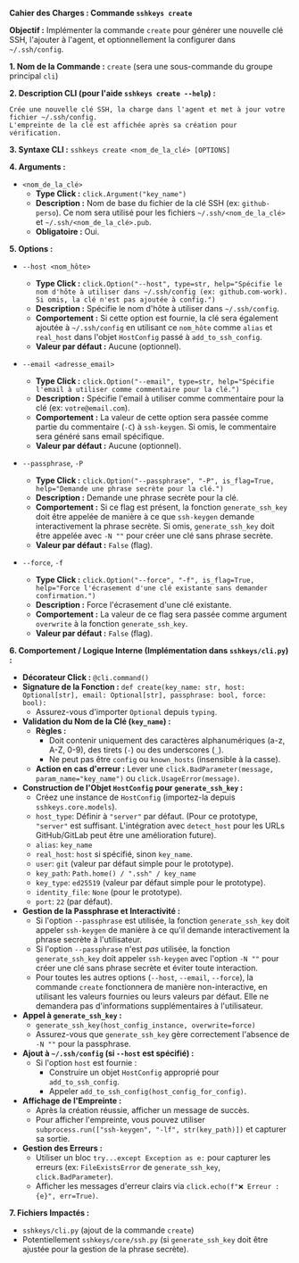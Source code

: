 **Cahier des Charges : Commande `sshkeys create`**

**Objectif :** Implémenter la commande `create` pour générer une nouvelle clé SSH, l'ajouter à l'agent, et optionnellement la configurer dans `~/.ssh/config`.

**1. Nom de la Commande :**
   `create` (sera une sous-commande du groupe principal `cli`)

**2. Description CLI (pour l'aide `sshkeys create --help`) :**
   ```
   Crée une nouvelle clé SSH, la charge dans l'agent et met à jour votre fichier ~/.ssh/config.
   L'empreinte de la clé est affichée après sa création pour vérification.
   ```

**3. Syntaxe CLI :**
   `sshkeys create <nom_de_la_clé> [OPTIONS]`

**4. Arguments :**

   *   `<nom_de_la_clé>`
        *   **Type Click :** `click.Argument("key_name")`
        *   **Description :** Nom de base du fichier de la clé SSH (ex: `github-perso`). Ce nom sera utilisé pour les fichiers `~/.ssh/<nom_de_la_clé>` et `~/.ssh/<nom_de_la_clé>.pub`.
        *   **Obligatoire :** Oui.

**5. Options :**

   *   `--host <nom_hôte>`
        *   **Type Click :** `click.Option("--host", type=str, help="Spécifie le nom d'hôte à utiliser dans ~/.ssh/config (ex: github.com-work). Si omis, la clé n'est pas ajoutée à config.")`
        *   **Description :** Spécifie le nom d'hôte à utiliser dans `~/.ssh/config`.
        *   **Comportement :** Si cette option est fournie, la clé sera également ajoutée à `~/.ssh/config` en utilisant ce `nom_hôte` comme `alias` et `real_host` dans l'objet `HostConfig` passé à `add_to_ssh_config`.
        *   **Valeur par défaut :** Aucune (optionnel).

   *   `--email <adresse_email>`
        *   **Type Click :** `click.Option("--email", type=str, help="Spécifie l'email à utiliser comme commentaire pour la clé.")`
        *   **Description :** Spécifie l'email à utiliser comme commentaire pour la clé (ex: `votre@email.com`).
        *   **Comportement :** La valeur de cette option sera passée comme partie du commentaire (`-C`) à `ssh-keygen`. Si omis, le commentaire sera généré sans email spécifique.
        *   **Valeur par défaut :** Aucune (optionnel).

   *   `--passphrase`, `-P`
        *   **Type Click :** `click.Option("--passphrase", "-P", is_flag=True, help="Demande une phrase secrète pour la clé.")`
        *   **Description :** Demande une phrase secrète pour la clé.
        *   **Comportement :** Si ce flag est présent, la fonction `generate_ssh_key` doit être appelée de manière à ce que `ssh-keygen` demande interactivement la phrase secrète. Si omis, `generate_ssh_key` doit être appelée avec `-N ""` pour créer une clé sans phrase secrète.
        *   **Valeur par défaut :** `False` (flag).

   *   `--force`, `-f`
        *   **Type Click :** `click.Option("--force", "-f", is_flag=True, help="Force l'écrasement d'une clé existante sans demander confirmation.")`
        *   **Description :** Force l'écrasement d'une clé existante.
        *   **Comportement :** La valeur de ce flag sera passée comme argument `overwrite` à la fonction `generate_ssh_key`.
        *   **Valeur par défaut :** `False` (flag).

**6. Comportement / Logique Interne (Implémentation dans `sshkeys/cli.py`) :**

   *   **Décorateur Click :** `@cli.command()`
   *   **Signature de la Fonction :** `def create(key_name: str, host: Optional[str], email: Optional[str], passphrase: bool, force: bool):`
        *   Assurez-vous d'importer `Optional` depuis `typing`.
   *   **Validation du Nom de la Clé (`key_name`) :**
        *   **Règles :**
            *   Doit contenir uniquement des caractères alphanumériques (a-z, A-Z, 0-9), des tirets (`-`) ou des underscores (`_`).
            *   Ne peut pas être `config` ou `known_hosts` (insensible à la casse).
        *   **Action en cas d'erreur :** Lever une `click.BadParameter(message, param_name="key_name")` ou `click.UsageError(message)`.
   *   **Construction de l'Objet `HostConfig` pour `generate_ssh_key` :**
        *   Créez une instance de `HostConfig` (importez-la depuis `sshkeys.core.models`).
        *   `host_type`: Définir à `"server"` par défaut. (Pour ce prototype, `"server"` est suffisant. L'intégration avec `detect_host` pour les URLs GitHub/GitLab peut être une amélioration future).
        *   `alias`: `key_name`
        *   `real_host`: `host` si spécifié, sinon `key_name`.
        *   `user`: `git` (valeur par défaut simple pour le prototype).
        *   `key_path`: `Path.home() / ".ssh" / key_name`
        *   `key_type`: `ed25519` (valeur par défaut simple pour le prototype).
        *   `identity_file`: `None` (pour le prototype).
        *   `port`: `22` (par défaut).
   *   **Gestion de la Passphrase et Interactivité :**
        *   Si l'option `--passphrase` est utilisée, la fonction `generate_ssh_key` doit appeler `ssh-keygen` de manière à ce qu'il demande interactivement la phrase secrète à l'utilisateur.
        *   Si l'option `--passphrase` n'est *pas* utilisée, la fonction `generate_ssh_key` doit appeler `ssh-keygen` avec l'option `-N ""` pour créer une clé sans phrase secrète et éviter toute interaction.
        *   Pour toutes les autres options (`--host`, `--email`, `--force`), la commande `create` fonctionnera de manière non-interactive, en utilisant les valeurs fournies ou leurs valeurs par défaut. Elle ne demandera pas d'informations supplémentaires à l'utilisateur.
   *   **Appel à `generate_ssh_key` :**
        *   `generate_ssh_key(host_config_instance, overwrite=force)`
        *   Assurez-vous que `generate_ssh_key` gère correctement l'absence de `-N ""` pour la passphrase.
   *   **Ajout à `~/.ssh/config` (si `--host` est spécifié) :**
        *   Si l'option `host` est fournie :
            *   Construire un objet `HostConfig` approprié pour `add_to_ssh_config`.
            *   Appeler `add_to_ssh_config(host_config_for_config)`.
   *   **Affichage de l'Empreinte :**
        *   Après la création réussie, afficher un message de succès.
        *   Pour afficher l'empreinte, vous pouvez utiliser `subprocess.run(["ssh-keygen", "-lf", str(key_path)])` et capturer sa sortie.
   *   **Gestion des Erreurs :**
        *   Utiliser un bloc `try...except Exception as e:` pour capturer les erreurs (ex: `FileExistsError` de `generate_ssh_key`, `click.BadParameter`).
        *   Afficher les messages d'erreur clairs via `click.echo(f"❌ Erreur : {e}", err=True)`.

**7. Fichiers Impactés :**
   *   `sshkeys/cli.py` (ajout de la commande `create`)
   *   Potentiellement `sshkeys/core/ssh.py` (si `generate_ssh_key` doit être ajustée pour la gestion de la phrase secrète).
